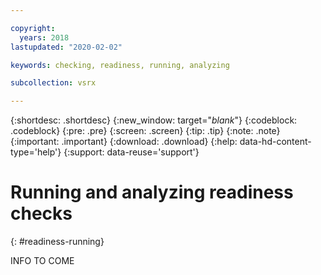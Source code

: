 ```yaml
---

copyright:
  years: 2018
lastupdated: "2020-02-02"

keywords: checking, readiness, running, analyzing

subcollection: vsrx

---
```


{:shortdesc: .shortdesc}
{:new_window: target="_blank_"}
{:codeblock: .codeblock}
{:pre: .pre}
{:screen: .screen}
{:tip: .tip}
{:note: .note}
{:important: .important}
{:download: .download}
{:help: data-hd-content-type='help'}
{:support: data-reuse='support'}

# Running and analyzing readiness checks
{: #readiness-running}

INFO TO COME
